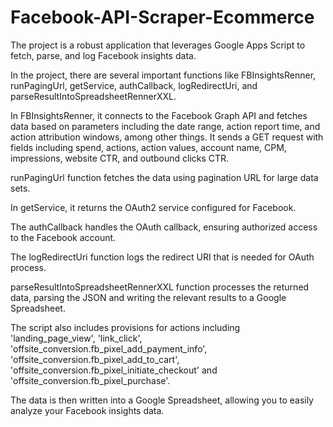 # Facebook-API-Scraper-Ecommerce

The project is a robust application that leverages Google Apps Script to fetch, parse, and log Facebook insights data.

In the project, there are several important functions like FBInsightsRenner, runPagingUrl, getService, authCallback, logRedirectUri, and parseResultIntoSpreadsheetRennerXXL.

In FBInsightsRenner, it connects to the Facebook Graph API and fetches data based on parameters including the date range, action report time, and action attribution windows, among other things. It sends a GET request with fields including spend, actions, action values, account name, CPM, impressions, website CTR, and outbound clicks CTR.

runPagingUrl function fetches the data using pagination URL for large data sets.

In getService, it returns the OAuth2 service configured for Facebook.

The authCallback handles the OAuth callback, ensuring authorized access to the Facebook account.

The logRedirectUri function logs the redirect URI that is needed for OAuth process.

parseResultIntoSpreadsheetRennerXXL function processes the returned data, parsing the JSON and writing the relevant results to a Google Spreadsheet.

The script also includes provisions for actions including 'landing_page_view', 'link_click', 'offsite_conversion.fb_pixel_add_payment_info', 'offsite_conversion.fb_pixel_add_to_cart', 'offsite_conversion.fb_pixel_initiate_checkout' and 'offsite_conversion.fb_pixel_purchase'.

The data is then written into a Google Spreadsheet, allowing you to easily analyze your Facebook insights data.
